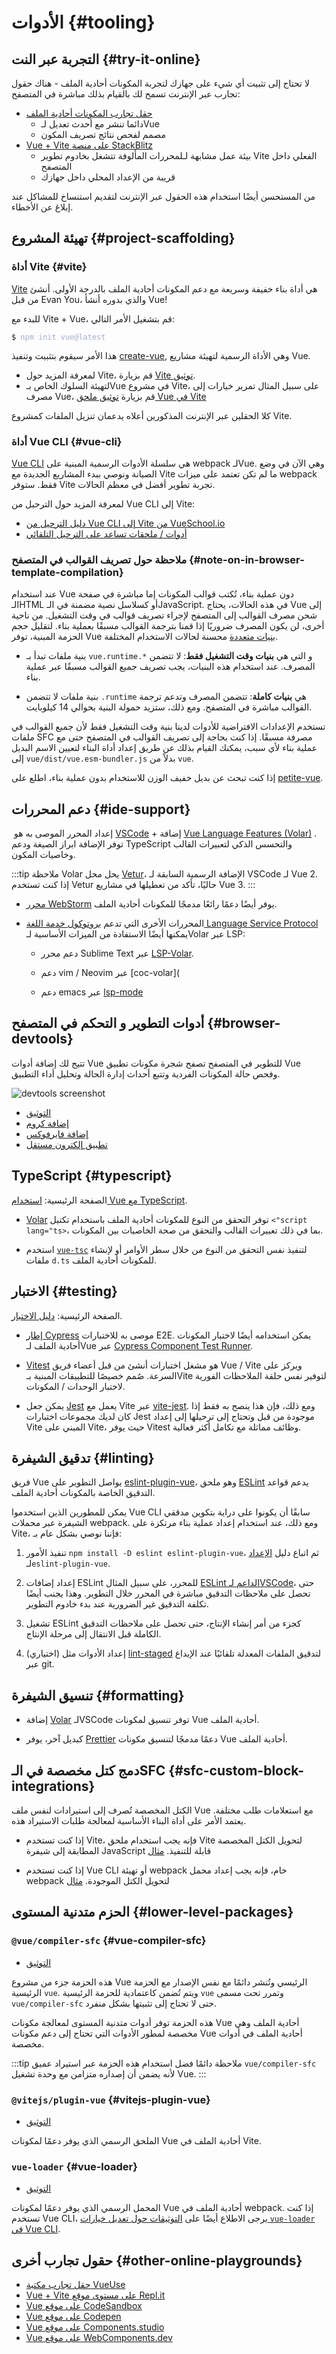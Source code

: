 # الأدوات {#tooling}

## التجربة عبر النت {#try-it-online}

لا تحتاج إلى تثبيت أي شيء على جهازك لتجربة المكونات أحادية الملف  - هناك حقول تجارب عبر الإنترنت تسمح لك بالقيام بذلك مباشرة في المتصفح:

- [حقل تجارب المكونات أحادية الملف](https://sfc.vuejs.org)
  - دائما تنشر مع أحدث تعديل  لـVue
  - مصمم لفحص نتائج تصريف المكون
- [Vue + Vite على منصة StackBlitz](https://vite.new/vue)
  - بيئة عمل مشابهة لـلمحررات المألوفة تتشغل بخادوم تطوير Vite الفعلي داخل المتصفح
  - قريبة من الإعداد المحلي داخل جهازك

من المستحسن أيضًا استخدام هذه الحقول عبر الإنترنت لتقديم استنساخ للمشاكل عند إبلاغ عن الأخطاء.

## تهيئة المشروع {#project-scaffolding}

### أداة Vite {#vite}

[Vite](https://vitejs.dev/) هي أداة بناء خفيفة وسريعة مع دعم المكونات أحادية الملف بالدرجة الأولى. أنشئ من قبل Evan You، والذي بدوره أنشأ Vue!

للبدء مع Vite + Vue، قم بتشغيل الأمر التالي:

<div class="language-sh"><pre><code><span class="line"><span style="color:var(--vt-c-green);">$</span> <span style="color:#A6ACCD;">npm init vue@latest</span></span></code></pre></div>

هذا الأمر سيقوم بتثبيت وتنفيذ [create-vue](https://github.com/vuejs/create-vue), وهي الأداة الرسمية لتهيئة مشاريع Vue.

- لمعرفة المزيد حول Vite، قم بزيارة [Vite توثيق](https://vitejs.dev).
- لتهيئة السلوك الخاص بـVue في مشروع Vite، على سبيل المثال تمرير خيارات إلى مصرف Vue، قم بزيارة [ توثيق ملحق Vue في Vite](https://github.com/vitejs/vite-plugin-vue/tree/main/packages/plugin-vue#readme)

كلا الحقلين عبر الإنترنت المذكورين أعلاه يدعمان تنزيل الملفات كمشروع Vite.

### أداة Vue CLI  {#vue-cli}

[Vue CLI](https://cli.vuejs.org/) هي سلسلة الأدوات الرسمية المبنية على webpack لـVue. وهي الآن في وضع الصيانة ونوصي ببدء المشاريع الجديدة مع Vite ما لم تكن تعتمد على ميزات webpack فقط. ستوفر Vite تجربة تطوير أفضل في معظم الحالات.

لمعرفة المزيد حول الترحيل من Vue CLI إلى Vite:

- [دليل الترحيل من Vue CLI إلى Vite من VueSchool.io](https://vueschool.io/articles/vuejs-tutorials/how-to-migrate-from-vue-cli-to-vite/)
- [أدوات / ملحقات تساعد على الترحيل التلقائي](https://github.com/vitejs/awesome-vite#vue-cli)

### ملاحظة حول تصريف القوالب في المتصفح {#note-on-in-browser-template-compilation}

عند استخدام Vue دون عملية بناء، تُكتب قوالب المكونات إما مباشرة في صفحة الـHTML  أو كسلاسل نصية مضمنة في الـJavaScript. في هذه الحالات، يحتاج Vue إلى شحن مصرف القوالب إلى المتصفح لإجراء تصريف قوالب في وقت التشغيل. من ناحية أخرى، لن يكون المصرف ضروريًا إذا قمنا بترجمة القوالب مسبقًا بعملية بناء. لتقليل حجم الحزمة المبنية، توفر Vue [بنيات متعددة](https://unpkg.com/browse/vue@3/dist/) محسنة لحالات الاستخدام المختلفة.

- بنية ملفات  تبدأ بـ `vue.runtime.*` و التي هي **بنيات وقت التشغيل فقط**: لا تتضمن المصرف. عند استخدام هذه البنيات، يجب تصريف جميع القوالب مسبقًا عبر عملية بناء.

- بنية ملفات لا تتضمن `.runtime` هي **بنيات كاملة**: تتضمن المصرف وتدعم ترجمة القوالب مباشرة في المتصفح. ومع ذلك، ستزيد حمولة البنية بحوالي 14 كيلوبايت.

تستخدم الإعدادات الافتراضية للأدوات لدينا بنية وقت التشغيل فقط لأن جميع القوالب في ملفات SFC مصرفة مسبقًا. إذا كنت بحاجة إلى تصريف القوالب في المتصفح حتى مع عملية بناء لأي سبب، يمكنك القيام بذلك عن طريق إعداد أداة البناء لتعيين الاسم البديل  إلى `vue/dist/vue.esm-bundler.js` بدلاً من `vue`.

إذا كنت تبحث عن بديل خفيف الوزن للاستخدام بدون عملية بناء، اطلع على [petite-vue](https://github.com/vuejs/petite-vue).

## دعم المحررات {#ide-support}

 إعداد المحرر الموصى به هو [VSCode](https://code.visualstudio.com/) + إضافة [Vue Language Features (Volar)](https://marketplace.visualstudio.com/items?itemName=Vue.volar) . توفر الإضافة ابراز الصيغة ودعم TypeScript والتحسس الذكي لتعبيرات القالب وخاصيات المكون.

  :::tip ملاحظة
  Volar يحل محل [Vetur](https://marketplace.visualstudio.com/items?itemName=octref.vetur)، الإضافة الرسمية السابقة لـ VSCode لـ Vue 2. إذا كنت تستخدم Vetur حاليًا، تأكد من تعطيلها في مشاريع Vue 3.
  :::

- [محرر WebStorm](https://www.jetbrains.com/webstorm/) يوفر أيضًا دعمًا رائعًا مدمجًا للمكونات أحادية الملف.

- المحررات الأخرى التي تدعم [ بروتوكول خدمة اللغة Language Service Protocol](https://microsoft.github.io/language-server-protocol/)  يمكنها أيضًا الاستفادة من الميزات الأساسية لـVolar عبر LSP:

  - دعم محرر Sublime Text عبر [LSP-Volar](https://github.com/sublimelsp/LSP-volar).

  - دعم vim / Neovim عبر [coc-volar](

  - دعم emacs عبر [lsp-mode](https://emacs-lsp.github.io/lsp-mode/page/lsp-volar/)

## أدوات التطوير و التحكم في المتصفح {#browser-devtools}

<VueSchoolLink href="https://vueschool.io/lessons/using-vue-dev-tools-with-vuejs-3" title="Free Vue.js Devtools Lesson"/>

تتيح لك إضافة أدوات Vue للتطوير في المتصفح  تصفح شجرة مكونات تطبيق Vue وفحص حالة المكونات الفردية وتتبع أحداث إدارة الحالة وتحليل أداء التطبيق.

![devtools screenshot](https://raw.githubusercontent.com/vuejs/devtools/main/media/screenshot-shadow.png)

- [التوثيق](https://devtools.vuejs.org/)
- [إضافة كروم](https://chrome.google.com/webstore/detail/vuejs-devtools/nhdogjmejiglipccpnnnanhbledajbpd)
- [إضافة فايرفوكس](https://addons.mozilla.org/en-US/firefox/addon/vue-js-devtools/)
- [تطبيق إلكترون مستقل](https://devtools.vuejs.org/guide/installation.html#standalone)

## TypeScript {#typescript}

الصفحة الرئيسية: [استخدام Vue مع TypeScript](/guide/typescript/overview).

- [Volar](https://github.com/johnsoncodehk/volar) توفر التحقق من النوع للمكونات أحادية الملف باستخدام تكتيل `<"script lang="ts>`، بما في ذلك تعبيرات القالب والتحقق من صحة الخاصيات بين المكونات.

- استخدم [`vue-tsc`](https://github.com/johnsoncodehk/volar/tree/master/vue-language-tools/vue-tsc) لتنفيذ نفس التحقق من النوع من خلال سطر الأوامر أو لإنشاء ملفات `d.ts` للمكونات أحادية الملف.

## الاختبار {#testing}

الصفحة الرئيسية: [دليل الاختبار](/guide/scaling-up/testing).

- [إطار Cypress](https://www.cypress.io/) موصى به للاختبارات E2E. يمكن استخدامه أيضًا لاختبار المكونات  أحادية الملف لـVue عبر [Cypress Component Test Runner](https://docs.cypress.io/guides/component-testing/introduction).

- [Vitest](https://vitest.dev/) هو مشغل اختبارات أنشئ من قبل أعضاء فريق Vue / Vite ويركز على السرعة. صُمم خصيصًا للتطبيقات المبنية بـVite لتوفير نفس حلقة الملاحظات الفورية لاختبار الوحدات / المكونات.

- يمكن جعل [Jest](https://jestjs.io/) يعمل مع Vite عبر [vite-jest](https://github.com/sodatea/vite-jest). ومع ذلك، فإن هذا ينصح به فقط إذا كان لديك مجموعات اختبارات Jest موجودة من قبل وتحتاج إلى ترحيلها إلى إعداد Vite المبني على Vite، حيث يوفر Vitest وظائف مماثلة مع تكامل أكثر فعالية.

## تدقيق الشيفرة {#linting}

فريق Vue يواصل التطوير على [eslint-plugin-vue](https://github.com/vuejs/eslint-plugin-vue)، وهو ملحق [ESLint](https://eslint.org/) يدعم قواعد التدقيق الخاصة بالمكونات أحادية الملف.

يمكن للمطورين الذين استخدموا Vue CLI سابقًا أن يكونوا على دراية بتكوين مدققي الشيفرة عبر محملات webpack. ومع ذلك، عند استخدام إعداد عملية بناء مرتكزة على Vite، فإننا نوصي بشكل عام بـ:

1. تنفيذ الأمور `npm install -D eslint eslint-plugin-vue`، ثم اتباع دليل [الإعداد](https://eslint.vuejs.org/user-guide/#usage) لـ`eslint-plugin-vue`.

2. إعداد إضافات ESLint للمحرر، على سبيل المثال [ESLint الداعم لـVSCode](https://marketplace.visualstudio.com/items?itemName=dbaeumer.vscode-eslint)، حتى تحصل على ملاحظات التدقيق مباشرة في المحرر خلال التطوير. وهذا يجنب أيضًا تكلفة التدقيق غير الضرورية عند بدء خادوم التطوير.

3. تشغيل ESLint كجزء من أمر إنشاء الإنتاج، حتى تحصل على ملاحظات التدقيق الكاملة قبل الانتقال إلى مرحلة الإنتاج.

4. (اختياري) إعداد الأدوات مثل [lint-staged](https://github.com/okonet/lint-staged) لتدقيق الملفات المعدلة تلقائيًا عند الإيداع عبر git.

## تنسيق الشيفرة {#formatting}

- إضافة [Volar](https://github.com/johnsoncodehk/volar) لـVSCode توفر تنسيق لمكونات Vue أحادية الملف.

- كبديل آخر، يوفر [Prettier](https://prettier.io/) دعمًا مدمجًا لتنسيق مكونات Vue أحادية الملف.

## دمج كتل مخصصة في الـSFC {#sfc-custom-block-integrations}

الكتل المخصصة تُصرف إلى استيرادات لنفس ملف Vue مع استعلامات طلب مختلفة. يعتمد الأمر على أداة البناء الأساسية لمعالجة طلبات الاستيراد هذه.

- إذا كنت تستخدم Vite، فإنه يجب استخدام ملحق Vite لتحويل الكتل المخصصة المطابقة إلى شيفرة JavaScript قابلة للتنفيذ. [مثال](https://github.com/vitejs/vite-plugin-vue/tree/main/packages/plugin-vue#example-for-transforming-custom-blocks)

- إذا كنت تستخدم Vue CLI أو تهيئة webpack خام، فإنه يجب إعداد محمل webpack لتحويل الكتل الموجودة. [مثال](https://vue-loader.vuejs.org/guide/custom-blocks.html)

## الحزم متدنية المستوى {#lower-level-packages}

### `@vue/compiler-sfc` {#vue-compiler-sfc}

- [التوثيق](https://github.com/vuejs/core/tree/main/packages/compiler-sfc)

هذه الحزمة جزء من مشروع Vue الرئيسي وتُنشر دائمًا مع نفس الإصدار مع الحزمة الرئيسية `vue`. ويتم تُضمن كاعتمادية للحزمة الرئيسية `vue` وتمرر تحت مسمى `vue/compiler-sfc` حتى لا تحتاج إلى تثبيتها بشكل منفرد.

هذه الحزمة توفر أدوات متدنية المستوى لمعالجة مكونات Vue أحادية الملف وهي مخصصة لمطور الأدوات التي تحتاج إلى دعم مكونات Vue أحادية الملف في أدوات مخصصة.

:::tip ملاحظة
 دائمًا فضل استخدام هذه الحزمة عبر استيراد عميق `vue/compiler-sfc` لأنه يضمن أن إصداره متزامن مع وحدة تشغيل Vue.
:::

### `@vitejs/plugin-vue` {#vitejs-plugin-vue}

- [التوثيق](https://github.com/vitejs/vite-plugin-vue/tree/main/packages/plugin-vue)

الملحق الرسمي الذي يوفر دعمًا لمكونات Vue أحادية الملف في Vite.

### `vue-loader` {#vue-loader}

- [التوثيق](https://vue-loader.vuejs.org/)

المحمل الرسمي الذي يوفر دعمًا لمكونات Vue أحادية الملف في webpack. إذا كنت تستخدم Vue CLI، يرجى الاطلاع أيضًا على [التوثيقات حول تعديل خيارات `vue-loader` في Vue CLI](https://cli.vuejs.org/guide/webpack.html#modifying-options-of-a-loader).

## حقول تجارب أخرى {#other-online-playgrounds}

- [ حقل تجارب مكتبة VueUse](https://play.vueuse.org)
- [Vue + Vite على مستوى موقع Repl.it](https://replit.com/@templates/VueJS-with-Vite)
- [Vue على موقع CodeSandbox](https://codesandbox.io/s/vue-3)
- [Vue على موقع  Codepen](https://codepen.io/pen/editor/vue)
- [Vue على موقع  Components.studio](https://components.studio/create/vue3)
- [Vue على موقع  WebComponents.dev](https://webcomponents.dev/create/cevue)

<!-- TODO ## Backend Framework Integrations -->
